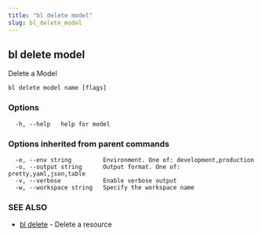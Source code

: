 ```yaml
---
title: "bl delete model"
slug: bl_delete_model
---
```

## bl delete model

Delete a Model

```
bl delete model name [flags]
```

### Options

```
  -h, --help   help for model
```

### Options inherited from parent commands

```
  -e, --env string         Environment. One of: development,production
  -o, --output string      Output format. One of: pretty,yaml,json,table
  -v, --verbose            Enable verbose output
  -w, --workspace string   Specify the workspace name
```

### SEE ALSO

* [bl delete](bl_delete.md)	 - Delete a resource

